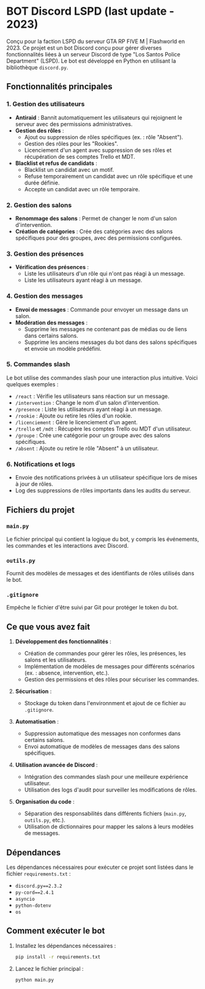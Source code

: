 # BOT Discord LSPD (last update - 2023)

Conçu pour la faction LSPD du serveur GTA RP FIVE M | Flashworld en 2023.
Ce projet est un bot Discord conçu pour gérer diverses fonctionnalités liées à un serveur Discord de type "Los Santos Police Department" (LSPD). Le bot est développé en Python en utilisant la bibliothèque `discord.py`.

## Fonctionnalités principales

### 1. Gestion des utilisateurs
- **Antiraid** : Bannit automatiquement les utilisateurs qui rejoignent le serveur avec des permissions administratives.
- **Gestion des rôles** :
  - Ajout ou suppression de rôles spécifiques (ex. : rôle "Absent").
  - Gestion des rôles pour les "Rookies".
  - Licenciement d'un agent avec suppression de ses rôles et récupération de ses comptes Trello et MDT.
- **Blacklist et refus de candidats** :
  - Blacklist un candidat avec un motif.
  - Refuse temporairement un candidat avec un rôle spécifique et une durée définie.
  - Accepte un candidat avec un rôle temporaire.

### 2. Gestion des salons
- **Renommage des salons** : Permet de changer le nom d'un salon d'intervention.
- **Création de catégories** : Crée des catégories avec des salons spécifiques pour des groupes, avec des permissions configurées.

### 3. Gestion des présences
- **Vérification des présences** :
  - Liste les utilisateurs d'un rôle qui n'ont pas réagi à un message.
  - Liste les utilisateurs ayant réagi à un message.

### 4. Gestion des messages
- **Envoi de messages** : Commande pour envoyer un message dans un salon.
- **Modération des messages** :
  - Supprime les messages ne contenant pas de médias ou de liens dans certains salons.
  - Supprime les anciens messages du bot dans des salons spécifiques et envoie un modèle prédéfini.

### 5. Commandes slash
Le bot utilise des commandes slash pour une interaction plus intuitive. Voici quelques exemples :
- `/react` : Vérifie les utilisateurs sans réaction sur un message.
- `/intervention` : Change le nom d'un salon d'intervention.
- `/presence` : Liste les utilisateurs ayant réagi à un message.
- `/rookie` : Ajoute ou retire les rôles d'un rookie.
- `/licenciement` : Gère le licenciement d'un agent.
- `/trello` et `/mdt` : Récupère les comptes Trello ou MDT d'un utilisateur.
- `/groupe` : Crée une catégorie pour un groupe avec des salons spécifiques.
- `/absent` : Ajoute ou retire le rôle "Absent" à un utilisateur.

### 6. Notifications et logs
- Envoie des notifications privées à un utilisateur spécifique lors de mises à jour de rôles.
- Log des suppressions de rôles importants dans les audits du serveur.

## Fichiers du projet

### `main.py`
Le fichier principal qui contient la logique du bot, y compris les événements, les commandes et les interactions avec Discord.

### `outils.py`
Fournit des modèles de messages et des identifiants de rôles utilisés dans le bot.

### `.gitignore`
Empêche le fichier d'être suivi par Git pour protéger le token du bot.

## Ce que vous avez fait

1. **Développement des fonctionnalités** :
   - Création de commandes pour gérer les rôles, les présences, les salons et les utilisateurs.
   - Implémentation de modèles de messages pour différents scénarios (ex. : absence, intervention, etc.).
   - Gestion des permissions et des rôles pour sécuriser les commandes.

2. **Sécurisation** :
   - Stockage du token dans l'environnment et ajout de ce fichier au `.gitignore`.

3. **Automatisation** :
   - Suppression automatique des messages non conformes dans certains salons.
   - Envoi automatique de modèles de messages dans des salons spécifiques.

4. **Utilisation avancée de Discord** :
   - Intégration des commandes slash pour une meilleure expérience utilisateur.
   - Utilisation des logs d'audit pour surveiller les modifications de rôles.

5. **Organisation du code** :
   - Séparation des responsabilités dans différents fichiers (`main.py`, `outils.py`, etc.).
   - Utilisation de dictionnaires pour mapper les salons à leurs modèles de messages.

## Dépendances

Les dépendances nécessaires pour exécuter ce projet sont listées dans le fichier `requirements.txt` :

- `discord.py==2.3.2`
- `py-cord==2.4.1`
- `asyncio`
- `python-dotenv`
- `os`

## Comment exécuter le bot

1. Installez les dépendances nécessaires :
   ```bash
   pip install -r requirements.txt
   ```
2. Lancez le fichier principal :
   ```bash
   python main.py
   ```
